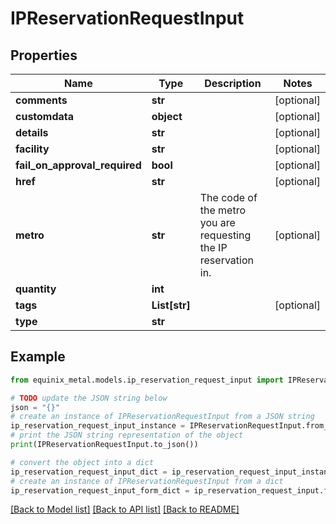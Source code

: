 # IPReservationRequestInput


## Properties

Name | Type | Description | Notes
------------ | ------------- | ------------- | -------------
**comments** | **str** |  | [optional] 
**customdata** | **object** |  | [optional] 
**details** | **str** |  | [optional] 
**facility** | **str** |  | [optional] 
**fail_on_approval_required** | **bool** |  | [optional] 
**href** | **str** |  | [optional] 
**metro** | **str** | The code of the metro you are requesting the IP reservation in. | [optional] 
**quantity** | **int** |  | 
**tags** | **List[str]** |  | [optional] 
**type** | **str** |  | 

## Example

```python
from equinix_metal.models.ip_reservation_request_input import IPReservationRequestInput

# TODO update the JSON string below
json = "{}"
# create an instance of IPReservationRequestInput from a JSON string
ip_reservation_request_input_instance = IPReservationRequestInput.from_json(json)
# print the JSON string representation of the object
print(IPReservationRequestInput.to_json())

# convert the object into a dict
ip_reservation_request_input_dict = ip_reservation_request_input_instance.to_dict()
# create an instance of IPReservationRequestInput from a dict
ip_reservation_request_input_form_dict = ip_reservation_request_input.from_dict(ip_reservation_request_input_dict)
```
[[Back to Model list]](../README.md#documentation-for-models) [[Back to API list]](../README.md#documentation-for-api-endpoints) [[Back to README]](../README.md)


